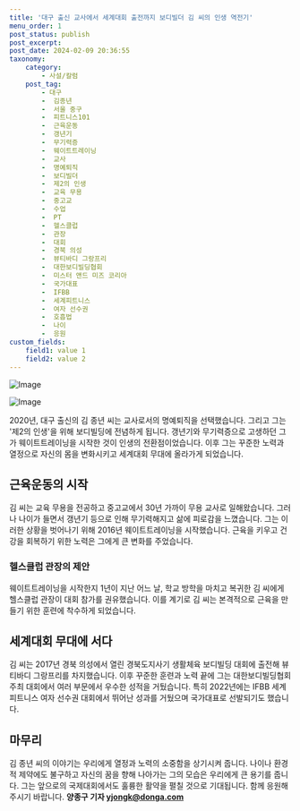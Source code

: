 ```yaml
---
title: '대구 출신 교사에서 세계대회 출전까지 보디빌더 김 씨의 인생 역전기'
menu_order: 1
post_status: publish
post_excerpt: 
post_date: 2024-02-09 20:36:55
taxonomy:
    category:
        - 사설/칼럼
    post_tag:
        - 대구
        -  김종년
        -  서울 중구
        -  피트니스101
        -  근육운동
        -  갱년기
        -  무기력증
        -  웨이트트레이닝
        -  교사
        -  명예퇴직
        -  보디빌더
        -  제2의 인생
        -  교육 무용
        -  중고교
        -  수업
        -  PT
        -  헬스클럽
        -  관장
        -  대회
        -  경북 의성
        -  뷰티바디 그랑프리
        -  대한보디빌딩협회
        -  미스터 앤드 미즈 코리아
        -  국가대표
        -  IFBB
        -  세계피트니스
        -  여자 선수권
        -  호흡법
        -  나이
        -  응원
custom_fields:
    field1: value 1
    field2: value 2
---
```


![Image](https://imgnews.pstatic.net/image/020/2024/02/08/0003547360_001_20240209152301041.jpg?type=w647)

![Image](https://imgnews.pstatic.net/image/020/2024/02/08/0003547360_002_20240209152301078.jpg?type=w647)

2020년, 대구 출신의 김 종년 씨는 교사로서의 명예퇴직을 선택했습니다. 그리고 그는 '제2의 인생'을 위해 보디빌딩에 전념하게 됩니다. 갱년기와 무기력증으로 고생하던 그가 웨이트트레이닝을 시작한 것이 인생의 전환점이었습니다. 이후 그는 꾸준한 노력과 열정으로 자신의 몸을 변화시키고 세계대회 무대에 올라가게 되었습니다.
## 근육운동의 시작
김 씨는 교육 무용을 전공하고 중고교에서 30년 가까이 무용 교사로 일해왔습니다. 그러나 나이가 들면서 갱년기 등으로 인해 무기력해지고 삶에 피로감을 느꼈습니다. 그는 이러한 상황을 벗어나기 위해 2016년 웨이트트레이닝을 시작했습니다. 근육을 키우고 건강을 회복하기 위한 노력은 그에게 큰 변화를 주었습니다.
### 헬스클럽 관장의 제안
웨이트트레이닝을 시작한지 1년이 지난 어느 날, 학교 방학을 마치고 복귀한 김 씨에게 헬스클럽 관장이 대회 참가를 권유했습니다. 이를 계기로 김 씨는 본격적으로 근육을 만들기 위한 훈련에 착수하게 되었습니다.
## 세계대회 무대에 서다
김 씨는 2017년 경북 의성에서 열린 경북도지사기 생활체육 보디빌딩 대회에 출전해 뷰티바디 그랑프리를 차지했습니다. 이후 꾸준한 훈련과 노력 끝에 그는 대한보디빌딩협회 주최 대회에서 여러 부문에서 우수한 성적을 거뒀습니다. 특히 2022년에는 IFBB 세계피트니스 여자 선수권 대회에서 뛰어난 성과를 거뒀으며 국가대표로 선발되기도 했습니다.
## 마무리
김 종년 씨의 이야기는 우리에게 열정과 노력의 소중함을 상기시켜 줍니다. 나이나 환경적 제약에도 불구하고 자신의 꿈을 향해 나아가는 그의 모습은 우리에게 큰 용기를 줍니다. 그는 앞으로의 국제대회에서도 훌륭한 활약을 펼칠 것으로 기대됩니다. 함께 응원해주시기 바랍니다.
**양종구 기자 yjongk@donga.com**
